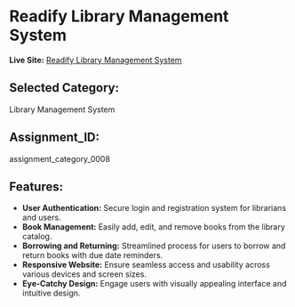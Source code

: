 # Readify Library Management System

**Live Site:** [Readify Library Management System](https://project-readify.web.app/)

## Selected Category: 
Library Management System

## Assignment_ID:
assignment_category_0008

## Features:
- **User Authentication:** Secure login and registration system for librarians and users.
- **Book Management:** Easily add, edit, and remove books from the library catalog.
- **Borrowing and Returning:** Streamlined process for users to borrow and return books with due date reminders.
- **Responsive Website:** Ensure seamless access and usability across various devices and screen sizes.
- **Eye-Catchy Design:** Engage users with visually appealing interface and intuitive design.
